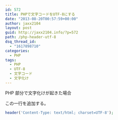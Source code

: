 ```yaml
---
id: 572
title: PHPで文字コードをUTF-8にする
date: "2013-08-20T00:57:59+00:00"
author: jaxx2104
layout: post
guid: http://jaxx2104.info/?p=572
path: /php-header-utf-8
dsq_thread_id:
  - "1617898710"
categories:
  - PHP
tags:
  - PHP
  - UTF-8
  - 文字コード
  - 文字化け
---
```


PHP 部分で文字化けが起きた場合

この一行を追加する。

```php
header('Content-Type: text/html; charset=UTF-8');
```
